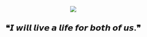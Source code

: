 <p align="center">
  <img src="https://i.pinimg.com/1200x/97/57/06/975706ca792ae23ac3d8c8c732bc9655.jpg">
</p>


<h2 align="center">❝𝙄 𝙬𝙞𝙡𝙡 𝙡𝙞𝙫𝙚 𝙖 𝙡𝙞𝙛𝙚 𝙛𝙤𝙧 𝙗𝙤𝙩𝙝 𝙤𝙛 𝙪𝙨.❞</h2>


